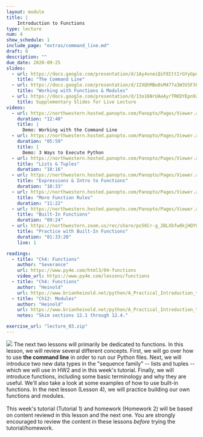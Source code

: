 ```yaml
---
layout: module
title: |
    Introduction to Functions
type: lecture
num: 4
show_schedule: 1
include_page: "extras/command_line.md"
draft: 0
description: ""
due_date: 2020-09-25
slides:
  - url: https://docs.google.com/presentation/d/1Ay4vneiQiF8IttIrGYyGpd8u4flJ0H973l56M-CU7XM/edit?usp=sharing
    title: "The Command Line"
  - url: https://docs.google.com/presentation/d/1IXQhMBo0sM477a3W3VSF38E7CBa3HBAmN_OVKvvH9Qg/edit?usp=sharing
    title: "Working with Functions & Modules"
  - url: https://docs.google.com/presentation/d/13o16NrUAeAyrTRKDYEpn9ZccUwdem1r_ByvGKEQa9hQ/edit?usp=sharing
    title: Supplementary Slides for Live Lecture
videos: 
  - url: https://northwestern.hosted.panopto.com/Panopto/Pages/Viewer.aspx?id=0e2fe3ec-2b11-42b4-98eb-ab9d000de6e7
    duration: "12:40"
    title: |
      Demo: Working with the Command Line
  - url: https://northwestern.hosted.panopto.com/Panopto/Pages/Viewer.aspx?id=417ca261-a7cc-4ad5-a1d6-ab9d0011938b
    duration: "05:59"
    title: |
      Demo: 3 Ways to Execute Python
  - url: https://northwestern.hosted.panopto.com/Panopto/Pages/Viewer.aspx?id=5adcb304-8235-4be2-9e74-ab9d001794db
    title: "Lists & Tuples"
    duration: "10:16"
  - url: https://northwestern.hosted.panopto.com/Panopto/Pages/Viewer.aspx?id=07ed0a0a-7dc0-4808-9c2a-ab9d001ac22a
    title: "Expressions & Intro to Functions"
    duration: "10:33"
  - url: https://northwestern.hosted.panopto.com/Panopto/Pages/Viewer.aspx?id=7095e4c7-d6cb-4896-9a36-ab9d001dd1e0
    title: "More Function Rules"
    duration: "11:22"
  - url: https://northwestern.hosted.panopto.com/Panopto/Pages/Viewer.aspx?id=4a99ebae-8aab-424a-8e7e-ab9d00213d62
    title: "Built-In Functions"
    duration: "09:24"
  - url: https://northwestern.zoom.us/rec/share/ps56Cr-g_2BLXbfw8kjHQYUDOoDJaaa8higfqaIFnko-Lq4V-FiIgTKfIC3HwejI
    title: "Practice with Built-In Functions"
    duration: "01:33:20"
    live: 1

readings:
  - title: "Ch4: Functions"
    author: "Severance"
    url: https://www.py4e.com/html3/04-functions
    video_url: https://www.py4e.com/lessons/functions
  - title: "Ch4: Functions"
    author: "Heinold"
    url: https://www.brianheinold.net/python/A_Practical_Introduction_to_Python_Programming_Heinold.pdf
  - title: "Ch12: Modules"
    author: "Heinold"
    url: https://www.brianheinold.net/python/A_Practical_Introduction_to_Python_Programming_Heinold.pdf
    notes: "Skim sections 12.1 through 12.4."

exercise_url: "lecture_03.zip"
---
```


<img class="module-image" src="/fall2020/assets/images/lectures/lecture_03_functions.png" /> The next two lessons will primarily be dedicated to functions. In this lesson, we will review several different concepts. First, we will go over how to use **the command line** in order to run our Python files. Next, we will introduce two new data types in the "sequence family" -- lists and tuples -- which we will use in HW2 and in this week's tutorial. Finally, we will introduce functions, including some basic terminology and why they are useful. We'll also take a look at some examples of how to use built-in functions. In the next lesson (Lesson 4), we will practice building our own functions and modules. <br><br>This week's tutorial (Tutorial 1) and homework (Homework 2) will be based on content reviewd in this lesson and the next one. You are strongly encouraged to review the content in these lessons *before* trying the tutorial/homework.